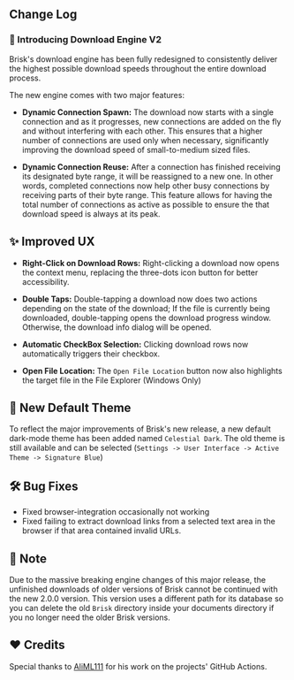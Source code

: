 ## Change Log

### :rocket: Introducing Download Engine V2

Brisk's download engine has been fully redesigned to consistently deliver the highest possible download speeds
throughout the entire download process.
<p>The new engine comes with two major features:

- **Dynamic Connection Spawn:** The download now starts with a single connection and as
  it progresses, new connections are added on the fly and without interfering with each other. This ensures that a higher
  number of connections are used only when necessary, significantly improving the download speed of small-to-medium
  sized files.

<p>

- **Dynamic Connection Reuse:** After a connection has finished receiving its designated byte range, it will be
  reassigned
  to a new one. In other words, completed connections now help other busy connections by receiving parts of their byte
  range.
  This feature allows for having the total number of connections as active as possible to ensure the that download speed
  is always at its peak.

## :sparkles: Improved UX

- **Right-Click on Download Rows:** Right-clicking a download now opens the context menu, replacing the three-dots icon
  button for better accessibility.

<p>

- **Double Taps:** Double-tapping a download now does two actions depending on the state of the download; If the file is
  currently being downloaded, double-tapping opens the download progress window. Otherwise, the download info dialog will be opened.

<p>


- **Automatic CheckBox Selection:** Clicking download rows now automatically triggers their checkbox.

<p>

- **Open File Location:** The `Open File Location` button now also highlights the target file in the File Explorer (Windows Only)

## :art: New Default Theme

To reflect the major improvements of Brisk's new release, a new default dark-mode theme has been added
named `Celestial Dark`. The old theme is still available and can be selected (`Settings -> User Interface -> Active Theme -> Signature Blue`)

## :hammer_and_wrench: Bug Fixes

- Fixed browser-integration occasionally not working
- Fixed failing to extract download links from a selected text area in the browser if that area contained invalid URLs.

## :pencil: Note

Due to the massive breaking engine changes of this major release, the unfinished downloads of older versions of Brisk
cannot be continued with the new 2.0.0 version. This version uses a different path for its database so you can delete the old `Brisk`
directory inside your documents directory if you no longer need the older Brisk versions.

## :heart: Credits
Special thanks to [AliML111](https://github.com/AliML111) for his work on the projects' GitHub Actions.